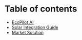 # Table of contents

* [EcoPilot AI](README.md)
* [Solar Integration Guide](SOLAR_INTEGRATION.MD)
* [Market Solution](market-solution.md)
